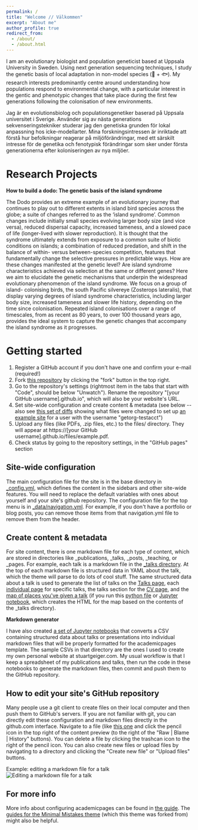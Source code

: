 ```yaml
---
permalink: /
title: "Welcome // Välkommen"
excerpt: "About me"
author_profile: true
redirect_from: 
  - /about/
  - /about.html
---
```


I am an evolutionary biologist and population geneticist based at Uppsala University in Sweden. Using next generation sequencing techniques, I study the genetic basis of local adaptation in non-model species (🦜 + 🐟). My research interests predominantly centre around understanding how populations respond to environmental change, with a particular interest in the gentic and phenotypic changes that take place during the first few generations following the colonisation of new environments.

Jag är en evolutionsbiolog och populationsgenetiker baserad på Uppsala universitet i Sverige. Använder sig av nästa generations sekvenseringstekniker studerar jag den genetiska grunden för lokal anpassning hos icke-modellarter. Mina forskningsintressen är inriktade att förstå hur befolkningar reagerar på miljöförändringar, med ett särskilt intresse för de genetika och fenotypisk förändringar som sker under första generationerna efter koloniseringen av nya miljöer.

Research Projects
======

**How to build a dodo: The genetic basis of the island syndrome**

The Dodo provides an extreme example of an evolutionary journey that continues to play out to different extents in island bird species across the globe; a suite of changes referred to as the ‘island syndrome’. Common changes include initially small species evolving larger body size (and vice versa), reduced dispersal capacity, increased tameness, and a slowed pace of life (longer-lived with slower reproduction). It is thought that the syndrome ultimately extends from exposure to a common suite of biotic conditions on islands; a combination of reduced predation, and shift in the balance of within- versus between-species competition, features that fundamentally change the selective pressures in predictable ways. How are these changes manifested at the genetic level? Are island syndrome characteristics achieved via selection at the same or different genes? Here we aim to elucidate the genetic mechanisms that underpin the widespread evolutionary phenomenon of the island syndrome. We focus on a group of island- colonising birds, the south Pacific silvereye (Zosterops lateralis), that display varying degrees of island syndrome characteristics, including larger body size, increased tameness and slower life history, depending on the time since colonisation. Repeated island colonisations over a range of timescales, from as recent as 80 years, to over 100 thousand years ago, provides the ideal system to capture the genetic changes that accompany the island syndrome as it progresses.

Getting started
======
1. Register a GitHub account if you don't have one and confirm your e-mail (required!)
1. Fork [this repository](https://github.com/academicpages/academicpages.github.io) by clicking the "fork" button in the top right. 
1. Go to the repository's settings (rightmost item in the tabs that start with "Code", should be below "Unwatch"). Rename the repository "[your GitHub username].github.io", which will also be your website's URL.
1. Set site-wide configuration and create content & metadata (see below -- also see [this set of diffs](http://archive.is/3TPas) showing what files were changed to set up [an example site](https://getorg-testacct.github.io) for a user with the username "getorg-testacct")
1. Upload any files (like PDFs, .zip files, etc.) to the files/ directory. They will appear at https://[your GitHub username].github.io/files/example.pdf.  
1. Check status by going to the repository settings, in the "GitHub pages" section

Site-wide configuration
------
The main configuration file for the site is in the base directory in [_config.yml](https://github.com/academicpages/academicpages.github.io/blob/master/_config.yml), which defines the content in the sidebars and other site-wide features. You will need to replace the default variables with ones about yourself and your site's github repository. The configuration file for the top menu is in [_data/navigation.yml](https://github.com/academicpages/academicpages.github.io/blob/master/_data/navigation.yml). For example, if you don't have a portfolio or blog posts, you can remove those items from that navigation.yml file to remove them from the header. 

Create content & metadata
------
For site content, there is one markdown file for each type of content, which are stored in directories like _publications, _talks, _posts, _teaching, or _pages. For example, each talk is a markdown file in the [_talks directory](https://github.com/academicpages/academicpages.github.io/tree/master/_talks). At the top of each markdown file is structured data in YAML about the talk, which the theme will parse to do lots of cool stuff. The same structured data about a talk is used to generate the list of talks on the [Talks page](https://academicpages.github.io/talks), each [individual page](https://academicpages.github.io/talks/2012-03-01-talk-1) for specific talks, the talks section for the [CV page](https://academicpages.github.io/cv), and the [map of places you've given a talk](https://academicpages.github.io/talkmap.html) (if you run this [python file](https://github.com/academicpages/academicpages.github.io/blob/master/talkmap.py) or [Jupyter notebook](https://github.com/academicpages/academicpages.github.io/blob/master/talkmap.ipynb), which creates the HTML for the map based on the contents of the _talks directory).

**Markdown generator**

I have also created [a set of Jupyter notebooks](https://github.com/academicpages/academicpages.github.io/tree/master/markdown_generator
) that converts a CSV containing structured data about talks or presentations into individual markdown files that will be properly formatted for the academicpages template. The sample CSVs in that directory are the ones I used to create my own personal website at stuartgeiger.com. My usual workflow is that I keep a spreadsheet of my publications and talks, then run the code in these notebooks to generate the markdown files, then commit and push them to the GitHub repository.

How to edit your site's GitHub repository
------
Many people use a git client to create files on their local computer and then push them to GitHub's servers. If you are not familiar with git, you can directly edit these configuration and markdown files directly in the github.com interface. Navigate to a file (like [this one](https://github.com/academicpages/academicpages.github.io/blob/master/_talks/2012-03-01-talk-1.md) and click the pencil icon in the top right of the content preview (to the right of the "Raw | Blame | History" buttons). You can delete a file by clicking the trashcan icon to the right of the pencil icon. You can also create new files or upload files by navigating to a directory and clicking the "Create new file" or "Upload files" buttons. 

Example: editing a markdown file for a talk
![Editing a markdown file for a talk](/images/editing-talk.png)

For more info
------
More info about configuring academicpages can be found in [the guide](https://academicpages.github.io/markdown/). The [guides for the Minimal Mistakes theme](https://mmistakes.github.io/minimal-mistakes/docs/configuration/) (which this theme was forked from) might also be helpful.
